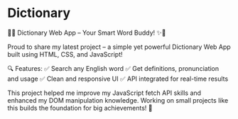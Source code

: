 # Dictionary
📘✨ Dictionary Web App – Your Smart Word Buddy! ✨📘

Proud to share my latest project – a simple yet powerful Dictionary Web App built using HTML, CSS, and JavaScript!

🔍 Features:
✅ Search any English word
✅ Get definitions, pronunciation and usage
✅ Clean and responsive UI
✅ API integrated for real-time results

This project helped me improve my JavaScript fetch API skills and enhanced my DOM manipulation knowledge.
Working on small projects like this builds the foundation for big achievements! 💪